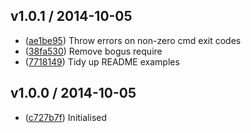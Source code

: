## v1.0.1 / 2014-10-05

 * ([ae1be95](https://github.com/tanem/npmrel/commit/ae1be9535929473c219b16e7710d6b2fb969859d)) Throw errors on non-zero cmd exit codes
 * ([38fa530](https://github.com/tanem/npmrel/commit/38fa5301a87eb3172c5ca841715bc2e7addfc89a)) Remove bogus require
 * ([7718149](https://github.com/tanem/npmrel/commit/7718149fa1bb394e33ec9df52cf3ba837745d70e)) Tidy up README examples

## v1.0.0 / 2014-10-05

 * ([c727b7f](https://github.com/tanem/npmrel/commit/c727b7fca6efe048356b277e6c8b1f88b682c131)) Initialised